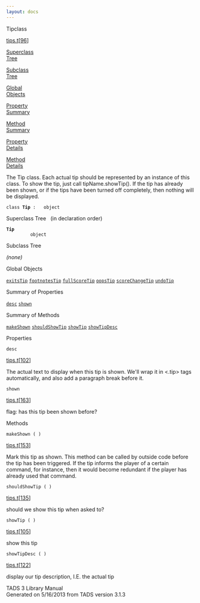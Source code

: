 ```yaml
---
layout: docs
---
```

<span class="title">Tip</span><span class="type">class</span>

[tips.t](../file/tips.t.html)\[[96](../source/tips.t.html#96)\]

[Superclass  
Tree](#_SuperClassTree_)

[Subclass  
Tree](#_SubClassTree_)

[Global  
Objects](#_ObjectSummary_)

[Property  
Summary](#_PropSummary_)

[Method  
Summary](#_MethodSummary_)

[Property  
Details](#_Properties_)

[Method  
Details](#_Methods_)



The Tip class. Each actual tip should be represented by an instance of
this class. To show the tip, just call tipName.showTip(). If the tip has
already been shown, or if the tips have been turned off completely, then
nothing will be displayed.

`class `**`Tip`**` :   object`



<span id="_SuperClassTree_"></span>



<span class="hdln">Superclass Tree</span>   (in declaration order)



**`Tip`**  
`         object`  
<span id="_SubClassTree_"></span>



<span class="hdln">Subclass Tree</span>  



*(none)* <span id="_ObjectSummary_"></span>



<span class="hdln">Global Objects</span>  



[`exitsTip`](../object/exitsTip.html) [`footnotesTip`](../object/footnotesTip.html) [`fullScoreTip`](../object/fullScoreTip.html) [`oopsTip`](../object/oopsTip.html) [`scoreChangeTip`](../object/scoreChangeTip.html) [`undoTip`](../object/undoTip.html)
<span id="_PropSummary_"></span>



<span class="hdln">Summary of Properties</span>  



[`desc`](#desc) [`shown`](#shown)

<span id="_MethodSummary_"></span>



<span class="hdln">Summary of Methods</span>  



[`makeShown`](#makeShown) [`shouldShowTip`](#shouldShowTip) [`showTip`](#showTip) [`showTipDesc`](#showTipDesc)

<span id="_Properties_"></span>



<span class="hdln">Properties</span>  



<span id="desc"></span>

`desc`

[tips.t](../file/tips.t.html)\[[102](../source/tips.t.html#102)\]



The actual text to display when this tip is shown. We'll wrap it in
\<.tip\> tags automatically, and also add a paragraph break before it.



<span id="shown"></span>

`shown`

[tips.t](../file/tips.t.html)\[[163](../source/tips.t.html#163)\]



flag: has this tip been shown before?



<span id="_Methods_"></span>



<span class="hdln">Methods</span>  



<span id="makeShown"></span>

`makeShown ( )`

[tips.t](../file/tips.t.html)\[[153](../source/tips.t.html#153)\]



Mark this tip as shown. This method can be called by outside code before
the tip has been triggered. If the tip informs the player of a certain
command, for instance, then it would become redundant if the player has
already used that command.



<span id="shouldShowTip"></span>

`shouldShowTip ( )`

[tips.t](../file/tips.t.html)\[[135](../source/tips.t.html#135)\]



should we show this tip when asked to?



<span id="showTip"></span>

`showTip ( )`

[tips.t](../file/tips.t.html)\[[105](../source/tips.t.html#105)\]



show this tip



<span id="showTipDesc"></span>

`showTipDesc ( )`

[tips.t](../file/tips.t.html)\[[122](../source/tips.t.html#122)\]



display our tip description, I.E. the actual tip





TADS 3 Library Manual  
Generated on 5/16/2013 from TADS version 3.1.3


